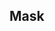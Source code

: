 ## Mask

<!-- <values.mask> -->
<!-- </values.mask> -->

<!-- <variants.mask> -->
<!-- </variants.mask> -->